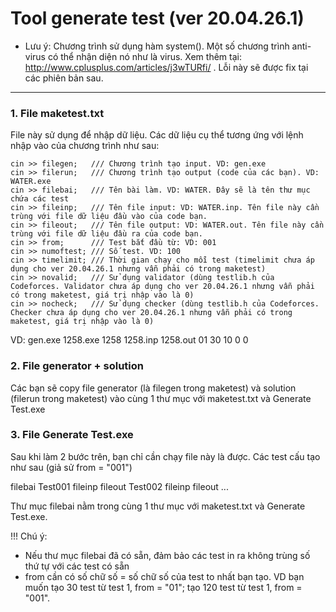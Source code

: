 # Tool generate test (ver 20.04.26.1)
- Lưu ý: Chương trình sử dụng hàm system(). Một số chương trình anti-virus có thể nhận diện nó như là virus. Xem thêm tại: http://www.cplusplus.com/articles/j3wTURfi/ . Lỗi này sẽ được fix tại các phiên bản sau.

------------------

### 1. File maketest.txt
File này sử dụng để nhập dữ liệu. Các dữ liệu cụ thể tương ứng với lệnh nhập vào của chương trình như sau:

    cin >> filegen;   /// Chương trình tạo input. VD: gen.exe
    cin >> filerun;   /// Chương trình tạo output (code của các bạn). VD: WATER.exe
    cin >> filebai;   /// Tên bài làm. VD: WATER. Đây sẽ là tên thư mục chứa các test
    cin >> fileinp;   /// Tên file input: VD: WATER.inp. Tên file này cần trùng với file dữ liệu đầu vào của code bạn.
    cin >> fileout;   /// Tên file output: VD: WATER.out. Tên file này cần trùng với file dữ liệu đầu ra của code bạn.
    cin >> from;      /// Test bắt đầu từ: VD: 001
    cin >> numoftest; /// Số test. VD: 100
    cin >> timelimit; /// Thời gian chạy cho mỗi test (timelimit chưa áp dụng cho ver 20.04.26.1 nhưng vẫn phải có trong maketest)
    cin >> novalid;   /// Sử dụng validator (dùng testlib.h của Codeforces. Validator chưa áp dụng cho ver 20.04.26.1 nhưng vẫn phải có trong maketest, giá trị nhập vào là 0)
    cin >> nocheck;   /// Sử dụng checker (dùng testlib.h của Codeforces. Checker chưa áp dụng cho ver 20.04.26.1 nhưng vẫn phải có trong maketest, giá trị nhập vào là 0)
    
    
VD: 
    gen.exe
    1258.exe
    1258
    1258.inp
    1258.out
    01
    30
    10
    0
    0

### 2. File generator + solution
Các bạn sẽ copy file generator (là filegen trong maketest) và solution (filerun trong maketest) vào cùng 1 thư mục với maketest.txt và 
Generate Test.exe

### 3. File Generate Test.exe
Sau khi làm 2 bước trên, bạn chỉ cần chạy file này là được. Các test cấu tạo như sau (giả sử from = "001")

filebai
  Test001
    fileinp
    fileout
  Test002
    fileinp
    fileout
  ...
  
Thư mục filebai nằm trong cùng 1 thư mục với maketest.txt và Generate Test.exe.

!!! Chú ý: 
- Nếu thư mục filebai đã có sẵn, đảm bảo các test in ra không trùng số thứ tự với các test có sẵn
- from cần có số chữ số = số chữ số của test to nhất bạn tạo. VD bạn muốn tạo 30 test từ test 1, from = "01"; tạo 120 test từ test 1, from = "001".
